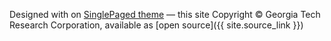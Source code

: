 

Designed with on 
[SinglePaged theme](https://github.com/t413/SinglePaged)
&mdash;
this site Copyright &copy; Georgia Tech Research Corporation, available as [open source]({{ site.source_link }})

